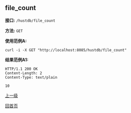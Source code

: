 ## file_count ##

**接口:** `/hustdb/file_count`

**方法:** `GET`

**使用范例A:**

    curl -i -X GET "http://localhost:8085/hustdb/file_count"

**结果范例A1:**

	HTTP/1.1 200 OK
	Content-Length: 2
	Content-Type: text/plain

	10

[上一级](../hustdb.md)

[回首页](../../../index.md)